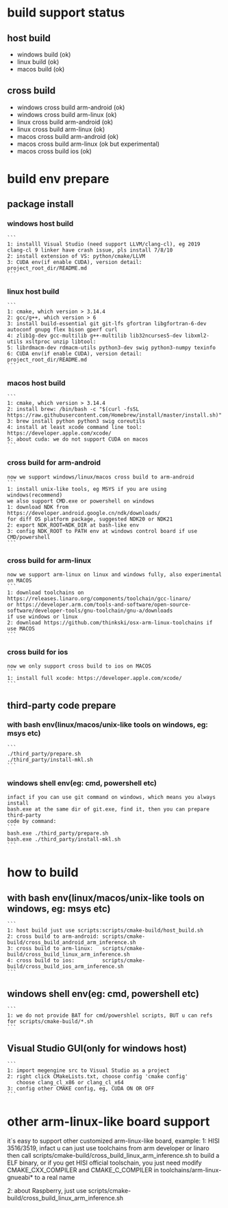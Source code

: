 # build support status
##  host build
*  windows build (ok)
*  linux build   (ok)
*  macos build   (ok)
##  cross build
*  windows cross build arm-android (ok)
*  windows cross build arm-linux   (ok)
*  linux cross build arm-android   (ok)
*  linux cross build arm-linux     (ok)
*  macos cross build arm-android   (ok)
*  macos cross build arm-linux     (ok but experimental)
*  macos cross build ios           (ok)

# build env prepare
## package install
### windows host build
    ```
    1: installl Visual Studio (need support LLVM/clang-cl), eg 2019
    clang-cl 9 linker have crash issue, pls install 7/8/10
    2: install extension of VS: python/cmake/LLVM
    3: CUDA env(if enable CUDA), version detail: project_root_dir/README.md
    ```
### linux host build
    ```
    1: cmake, which version > 3.14.4
    2: gcc/g++, which version > 6
    3: install build-essential git git-lfs gfortran libgfortran-6-dev autoconf gnupg flex bison gperf curl 
    4: zlib1g-dev gcc-multilib g++-multilib lib32ncurses5-dev libxml2-utils xsltproc unzip libtool:
    5: librdmacm-dev rdmacm-utils python3-dev swig python3-numpy texinfo
    6: CUDA env(if enable CUDA), version detail: project_root_dir/README.md
    ```
### macos host build
    ```
    1: cmake, which version > 3.14.4
    2: install brew: /bin/bash -c "$(curl -fsSL https://raw.githubusercontent.com/Homebrew/install/master/install.sh)"
    3: brew install python python3 swig coreutils
    4: install at least xcode command line tool: https://developer.apple.com/xcode/
    5: about cuda: we do not support CUDA on macos
    ```
### cross build for arm-android
    now we support windows/linux/macos cross build to arm-android
    ```
    1: install unix-like tools, eg MSYS if you are using windows(recommend)
    we also support CMD.exe or powershell on windows
    1: download NDK from https://developer.android.google.cn/ndk/downloads/
    for diff OS platform package, suggested NDK20 or NDK21
    2: export NDK_ROOT=NDK_DIR at bash-like env
    3: config NDK_ROOT to PATH env at windows control board if use CMD/powershell
    ```
### cross build for arm-linux
    now we support arm-linux on linux and windows fully, also experimental on MACOS
    ```
    1: download toolchains on https://releases.linaro.org/components/toolchain/gcc-linaro/
    or https://developer.arm.com/tools-and-software/open-source-software/developer-tools/gnu-toolchain/gnu-a/downloads
    if use windows or linux
    2: download https://github.com/thinkski/osx-arm-linux-toolchains if use MACOS
    ```
### cross build for ios
    now we only support cross build to ios on MACOS
    ```
    1: install full xcode: https://developer.apple.com/xcode/
    ```
## third-party code prepare
### with bash env(linux/macos/unix-like tools on windows, eg: msys etc)
    ```
    ./third_party/prepare.sh
    ./third_party/install-mkl.sh
    ```
### windows shell env(eg: cmd, powershell etc)
    infact if you can use git command on windows, which means you always install
    bash.exe at the same dir of git.exe, find it, then you can prepare third-party
    code by command:
    ```
    bash.exe ./third_party/prepare.sh
    bash.exe ./third_party/install-mkl.sh
    ```
# how to build
## with bash env(linux/macos/unix-like tools on windows, eg: msys etc)
    ```
    1: host build just use scripts:scripts/cmake-build/host_build.sh
    2: cross build to arm-android: scripts/cmake-build/cross_build_android_arm_inference.sh
    3: cross build to arm-linux:   scripts/cmake-build/cross_build_linux_arm_inference.sh
    4: cross build to ios:         scripts/cmake-build/cross_build_ios_arm_inference.sh
    ```
## windows shell env(eg: cmd, powershell etc)
    ```
    1: we do not provide BAT for cmd/powershlel scripts, BUT u can refs for scripts/cmake-build/*.sh
    ```
## Visual Studio GUI(only for windows host)
    ```
    1: import megengine src to Visual Studio as a project
    2: right click CMakeLists.txt, choose config 'cmake config'
       choose clang_cl_x86 or clang_cl_x64
    3: config other CMAKE config, eg, CUDA ON OR OFF
    ```


# other arm-linux-like board support
it`s easy to support other customized arm-linux-like board, example:
1: HISI 3516/3519, infact u can just use toolchains from arm developer or linaro
then call scripts/cmake-build/cross_build_linux_arm_inference.sh to build a ELF
binary, or if you get HISI official toolschain, you just need modify CMAKE_CXX_COMPILER
and CMAKE_C_COMPILER in toolchains/arm-linux-gnueabi* to a real name

2: about Raspberry, just use scripts/cmake-build/cross_build_linux_arm_inference.sh
